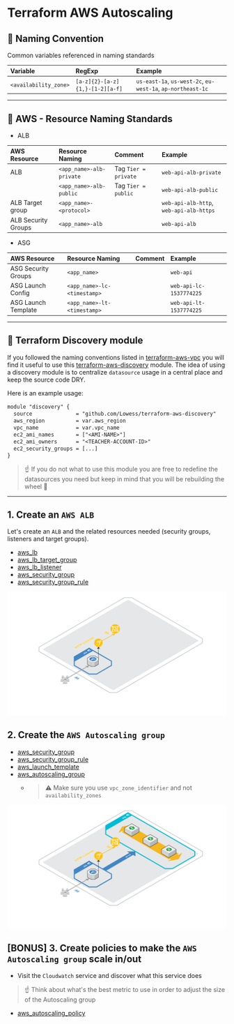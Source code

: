 # Terraform AWS Autoscaling

## :triangular_ruler: Naming Convention

Common variables referenced in naming standards

| Variable              | RegExp                          | Example                                                     |
|:----------------------|:--------------------------------|:------------------------------------------------------------|
| `<availability_zone>` | `[a-z]{2}-[a-z]{1,}-[1-2][a-f]` | `us-east-1a`, `us-west-2c`, `eu-west-1a`, `ap-northeast-1c` |

---

## :triangular_ruler: AWS - Resource Naming Standards

* ALB

| AWS Resource        | Resource Naming          | Comment              | Example                                 |
|:--------------------|:-------------------------|:---------------------|:----------------------------------------|
| ALB                 | `<app_name>-alb-private` | Tag `Tier = private` | `web-api-alb-private`                   |
|                     | `<app_name>-alb-public`  | Tag `Tier = public`  | `web-api-alb-public`                    |
| ALB Target group    | `<app_name>-<protocol>`  |                      | `web-api-alb-http`, `web-api-alb-https` |
| ALB Security Groups | `<app_name>-alb`         |                      | `web-api-alb`                           |


* ASG

| AWS Resource        | Resource Naming             | Comment | Example                 |
|:--------------------|:----------------------------|:--------|:------------------------|
| ASG Security Groups | `<app_name>`                |         | `web-api`               |
| ASG Launch Config   | `<app_name>-lc-<timestamp>` |         | `web-api-lc-1537774225` |
| ASG Launch Template | `<app_name>-lt-<timestamp>` |         | `web-api-lt-1537774225` |

---

## :crystal_ball: Terraform Discovery module

If you followed the naming conventions listed in [terraform-aws-vpc](https://github.com/Lowess/terraform-aws-vpc) you will find it useful to use this [terraform-aws-discovery](https://github.com/Lowess/terraform-aws-discovery) module. The idea of using a discovery module is to centralize `datasource` usage in a central place and keep the source code DRY.

Here is an example usage:

```hcl
module "discovery" {
  source              = "github.com/Lowess/terraform-aws-discovery"
  aws_region          = var.aws_region
  vpc_name            = var.vpc_name
  ec2_ami_names       = ["<AMI-NAME>"]
  ec2_ami_owners      = "<TEACHER-ACCOUNT-ID>"
  ec2_security_groups = [...]
}
```

> :point_up: If you do not what to use this module you are free to redefine the datasources you need but keep in mind that you will be rebuilding the wheel :ferris_wheel:

---

## 1. Create an `AWS ALB`

Let's create an `ALB` and the related resources needed (security groups, listeners and target groups).

* [aws_lb](https://www.terraform.io/docs/providers/aws/r/lb.html)
* [aws_lb_target_group](https://www.terraform.io/docs/providers/aws/r/lb_target_group.html)
* [aws_lb_listener](https://www.terraform.io/docs/providers/aws/r/lb_listener.html)
* [aws_security_group](https://www.terraform.io/docs/providers/aws/r/security_group.html)
* [aws_security_group_rule](https://www.terraform.io/docs/providers/aws/r/security_group_rule.html)

![ALB](./docs/1-alb.png)

## 2. Create the `AWS Autoscaling group`

* [aws_security_group](https://www.terraform.io/docs/providers/aws/r/security_group.html)
* [aws_security_group_rule](https://www.terraform.io/docs/providers/aws/r/security_group_rule.html)
* [aws_launch_template](https://www.terraform.io/docs/providers/aws/r/launch_template.html)
* [aws_autoscaling_group](https://www.terraform.io/docs/providers/aws/r/autoscaling_group.html)
    * > :warning: Make sure you use `vpc_zone_identifier` and not `availability_zones`

![ALB & ASG](./docs/2-alb-asg.png)

## [BONUS] 3. Create policies to make the `AWS Autoscaling group` scale in/out

* Visit the `Cloudwatch` service and discover what this service does

> :point_up: Think about what's the best metric to use in order to adjust the size of the Autoscaling group

* [aws_autoscaling_policy](https://registry.terraform.io/providers/hashicorp/aws/latest/docs/resources/autoscaling_policy)

